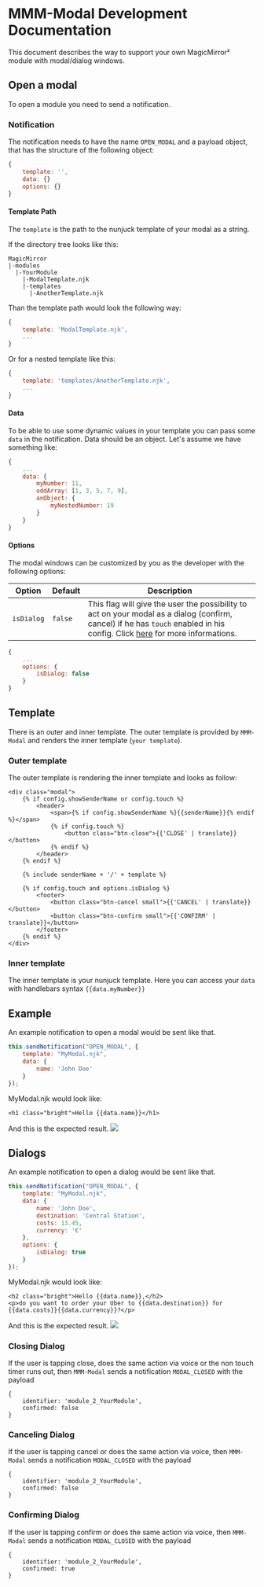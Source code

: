 # MMM-Modal Development Documentation

This document describes the way to support your own MagicMirror² module with modal/dialog windows.

## Open a modal

To open a module you need to send a notification.

### Notification

The notification needs to have the name `OPEN_MODAL` and a payload object, that has the structure of the following object:

```javascript
{
    template: '',
    data: {}
    options: {}
}
```

#### Template Path

The `template` is the path to the nunjuck template of your modal as a string.

If the directory tree looks like this:
```
MagicMirror
|-modules
  |-YourModule
    |-ModalTemplate.njk
    |-templates
      |-AnotherTemplate.njk
```
Than the template path would look the following way:
```javascript
{
    template: 'ModalTemplate.njk',
    ...
}
```
Or for a nested template like this:
```javascript
{
    template: 'templates/AnotherTemplate.njk',
    ...
}
```

#### Data

To be able to use some dynamic values in your template you can pass some `data` in the notification. Data should be an object.
Let's assume we have something like:

```javascript
{
    ...
    data: {
        myNumber: 11,
        oddArray: [1, 3, 5, 7, 9],
        anObject: {
            myNestedNumber: 19
        }
    }
}
``` 

#### Options

The modal windows can be customized by you as the developer with the following options:

| **Option** | **Default** | **Description** |
| --- | --- | --- |
| `isDialog` | `false` | This flag will give the user the possibility to act on your modal as a dialog (confirm, cancel) if he has `touch` enabled in his config. Click [here]() for more informations. |

```javascript
{
    ...
    options: {
        isDialog: false
    }
}
```

## Template

There is an outer and inner template. The outer template is provided by `MMM-Modal` and renders the inner template (`your template`).

### Outer template

The outer template is rendering the inner template and looks as follow:
```
<div class="modal">
    {% if config.showSenderName or config.touch %}
        <header>
            <span>{% if config.showSenderName %}{{senderName}}{% endif %}</span>
            {% if config.touch %}
                <button class="btn-close">{{'CLOSE' | translate}}</button>
            {% endif %}
        </header>
    {% endif %}

    {% include senderName + '/' + template %}

    {% if config.touch and options.isDialog %}
        <footer>
            <button class="btn-cancel small">{{'CANCEL' | translate}}</button>
            <button class="btn-confirm small">{{'CONFIRM' | translate}}</button>
        </footer>
    {% endif %}
</div>

```

### Inner template

The inner template is your nunjuck template. Here you can access your `data` with handlebars syntax `{{data.myNumber}}`

## Example

An example notification to open a modal would be sent like that.
```javascript
this.sendNotification("OPEN_MODAL", {
    template: "MyModal.njk",
    data: {
        name: 'John Doe'
    }
});
```

MyModal.njk would look like:
```
<h1 class="bright">Hello {{data.name}}</h1>
```
And this is the expected result.
![](.github/example_dev.png)

## Dialogs

An example notification to open a dialog would be sent like that.
```javascript
this.sendNotification("OPEN_MODAL", {
    template: "MyModal.njk",
    data: {
        name: 'John Doe',
        destination: 'Central Station',
        costs: 13.45,
        currency: '€'
    },
    options: {
    	isDialog: true
    }
});
```

MyModal.njk would look like:
```
<h2 class="bright">Hello {{data.name}},</h2>
<p>do you want to order your Uber to {{data.destination}} for {{data.costs}}{{data.currency}}?</p>
```
And this is the expected result.
![](.github/example_dialog.png)

### Closing Dialog

If the user is tapping close, does the same action via voice or the non touch timer runs out, then `MMM-Modal` sends a notification `MODAL_CLOSED` with the payload

```
{
    identifier: 'module_2_YourModule',
    confirmed: false
}
```

### Canceling Dialog

If the user is tapping cancel or does the same action via voice, then `MMM-Modal` sends a notification `MODAL_CLOSED` with the payload

```
{
    identifier: 'module_2_YourModule',
    confirmed: false
}
```

### Confirming Dialog

If the user is tapping confirm or does the same action via voice, then `MMM-Modal` sends a notification `MODAL_CLOSED` with the payload

```
{
    identifier: 'module_2_YourModule',
    confirmed: true
}
```
